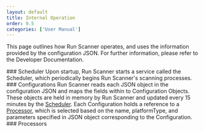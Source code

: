 ```yaml
---
layout: default
title: Internal Operation
order: 9.5
categories: ['User Manual']
---
```

This page outlines how Run Scanner operates, and uses the information provided by the configuration JSON. For further information, please refer to the Developer Documentation. <!-- TODO: this does not exist yet -->

<a id="scheduling" />
### Scheduler
Upon startup, Run Scanner starts a service called the Scheduler, which periodically begins Run Scanner's scanning processes. <!-- TODO: Finish -->

<a id="configurations" />
### Configurations
Run Scanner reads each JSON object in the configuration JSON and maps the fields within to Configuration Objects. These objects are held in memory by Run Scanner and updated every 15 minutes by the <a href="#scheduling">Scheduler</a>. Each Configuration holds a reference to a <a href="#processors">Processor</a>, which is selected based on the name, platformType, and parameters specified in JSON object corresponding to the Configuration.

<a id="processors" />
### Processors
<!-- TODO: Write this -->
